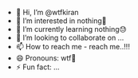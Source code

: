 - 👋 Hi, I’m @wtfkiran
- 👀 I’m interested in nothing🤡
- 🌱 I’m currently learning nothing😓
- 💞️ I’m looking to collaborate on ...
- 📫 How to reach me - reach me..!!!
- 😄 Pronouns: wtf🦥
- ⚡ Fun fact: ...

<!---
wtfkiran/wtfkiran is a ✨ special ✨ repository because its `README.md` (this file) appears on your GitHub profile.
You can click the Preview link to take a look at your changes.
--->

